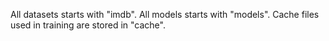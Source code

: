 All datasets starts with "imdb".
All models starts with "models".
Cache files used in training are stored in "cache".

